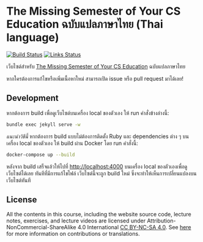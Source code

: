 # The Missing Semester of Your CS Education ฉบับแปลภาษาไทย (Thai language)

[![Build Status](https://github.com/missing-semester/missing-semester/workflows/Build/badge.svg)](https://github.com/missing-semester/missing-semester/actions?query=workflow%3ABuild) [![Links Status](https://github.com/missing-semester/missing-semester/workflows/Links/badge.svg)](https://github.com/missing-semester/missing-semester/actions?query=workflow%3ALinks)

เว็บไซต์สำหรับ [The Missing Semester of Your CS Education](https://missing-semester-th.github.io/) ฉบับแปลภาษาไทย

หากใครต้องการแก้ไขหรือเพิ่มเนื้อหาใหม่ สามารถเปิด issue หรือ pull request มาได้เลย!

## Development

หากต้องการ build เพื่อดูเว็บไซต์บนเครื่อง local ของตัวเอง ให้ run คำสั่งข้างล่างนี้:

```bash
bundle exec jekyll serve -w
```

*แนะนำวิธีนี้* หากต้องการ build แบบไม่ต้องการติดตั้ง Ruby และ dependencies ต่าง ๆ บนเครื่อง local ของตัวเอง ให้ build ผ่าน Docker โดย run คำสั่งนี้:

```bash
docker-compose up --build
```

หลังจาก build เสร็จแล้วให้ไปที่ <http://localhost:4000> บนเครื่อง local ของตัวเองเพื่อดูเว็บไซต์ได้เลย ทันทีที่มีการแก้ไขไฟล์ เว็บไซต์นี้จะถูก build ใหม่ ซึ่งจะทำให้เห็นการเปลี่ยนแปลงบนเว็บไซต์ทันที

## License

All the contents in this course, including the website source code, lecture notes, exercises, and lecture videos are licensed under Attribution-NonCommercial-ShareAlike 4.0 International [CC BY-NC-SA 4.0](https://creativecommons.org/licenses/by-nc-sa/4.0/). See [here](https://missing.csail.mit.edu/license) for more information on contributions or translations.
